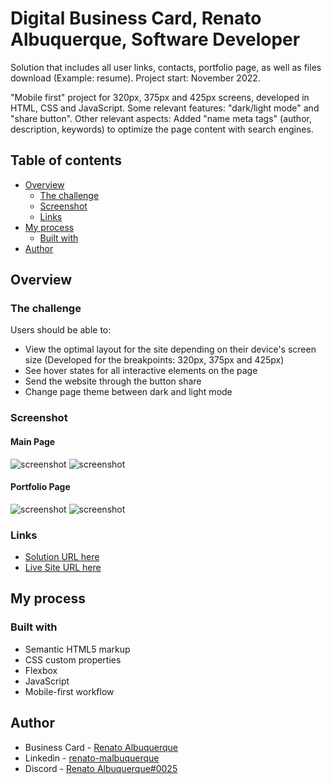 # Digital Business Card, Renato Albuquerque, Software Developer

Solution that includes all user links, contacts, portfolio page, as well as files download (Example: resume). Project start: November 2022.

"Mobile first" project for 320px, 375px and 425px screens, developed in HTML, CSS and JavaScript. Some relevant features: "dark/light mode" and "share button". Other relevant aspects: Added "name meta tags" (author, description, keywords) to optimize the page content with search engines.

## Table of contents

- [Overview](#overview)
  - [The challenge](#the-challenge)
  - [Screenshot](#screenshot)
  - [Links](#links)
- [My process](#my-process)
  - [Built with](#built-with)
- [Author](#author)

## Overview

### The challenge

Users should be able to:

- View the optimal layout for the site depending on their device's screen size (Developed for the breakpoints: 320px, 375px and 425px)
- See hover states for all interactive elements on the page
- Send the website through the button share
- Change page theme between dark and light mode

### Screenshot

#### Main Page
![screenshot](images/screencapture-rma-contacts-darkmode.png)
![screenshot](images/screencapture-rma-contacts-lightmode.png)

#### Portfolio Page
![screenshot](images/screencapture-portfolio-darkmode.png)
![screenshot](images/screencapture-portfolio-lightmode.png)

### Links

- [Solution URL here](https://github.com/renato-albuquerque/rma-contacts)
- [Live Site URL here](https://rma-contacts.vercel.app/)

## My process

### Built with

- Semantic HTML5 markup
- CSS custom properties
- Flexbox
- JavaScript
- Mobile-first workflow

## Author

- Business Card - [Renato Albuquerque](https://rma-contacts.vercel.app/)
- Linkedin - [renato-malbuquerque](https://www.linkedin.com/in/renato-malbuquerque/)
- Discord - [Renato Albuquerque#0025](https://discordapp.com/users/992621595547938837)
